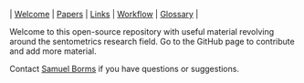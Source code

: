 
| [Welcome](index.md) | [Papers](papers.md) | [Links](links.md) | [Workflow](workflow.md) | [Glossary](glossary.md) |

Welcome to this open-source repository with useful material revolving around the sentometrics research field. Go to the GitHub page to contribute and add more material.

Contact [Samuel Borms](mailto:borms_sam@hotmail.com) if you have questions or suggestions.

